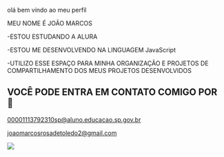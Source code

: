olá bem vindo ao meu perfil 

MEU NOME É JOÃO MARCOS 

-ESTOU ESTUDANDO A ALURA

-ESTOU ME DESENVOLVENDO NA LINGUAGEM JavaScript

-UTILIZO ESSE ESPAÇO PARA MINHA ORGANIZAÇÃO E PROJETOS DE COMPARTILHAMENTO DOS MEUS PROJETOS DESENVOLVIDOS

## VOCÊ PODE ENTRA EM CONTATO COMIGO POR 📧
00001113792310sp@aluno.educacao.sp.gov.br

joaomarcosrosadetoledo2@gmail.com

![](https://media1.tenor.com/m/3wen1lf5mK8AAAAC/dragon-ball-z-goku.gif)
